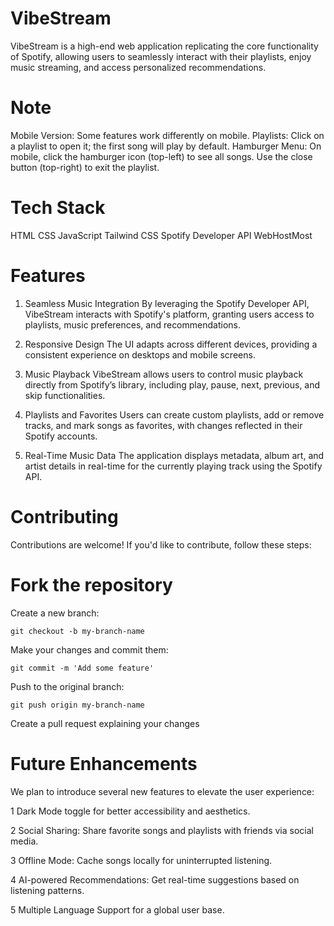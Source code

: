 # VibeStream
VibeStream is a high-end web application replicating the core functionality of Spotify, allowing users to seamlessly interact with their playlists, enjoy music streaming, and access personalized recommendations.

# Note
Mobile Version: Some features work differently on mobile.
Playlists: Click on a playlist to open it; the first song will play by default.
Hamburger Menu: On mobile, click the hamburger icon (top-left) to see all songs. Use the close button (top-right) to exit the playlist.

# Tech Stack
HTML
CSS
JavaScript
Tailwind CSS
Spotify Developer API
WebHostMost


# Features
1. Seamless Music Integration
By leveraging the Spotify Developer API, VibeStream interacts with Spotify's platform, granting users access to playlists, music preferences, and recommendations.

2. Responsive Design
The UI adapts across different devices, providing a consistent experience on desktops and mobile screens.

3. Music Playback
VibeStream allows users to control music playback directly from Spotify’s library, including play, pause, next, previous, and skip functionalities.

4. Playlists and Favorites
Users can create custom playlists, add or remove tracks, and mark songs as favorites, with changes reflected in their Spotify accounts.

5. Real-Time Music Data
The application displays metadata, album art, and artist details in real-time for the currently playing track using the Spotify API.

# Contributing
Contributions are welcome! If you'd like to contribute, follow these steps:

# Fork the repository
Create a new branch:
```
git checkout -b my-branch-name
```
Make your changes and commit them:
```
git commit -m 'Add some feature'
```
Push to the original branch:
```
git push origin my-branch-name
```
Create a pull request explaining your changes



# Future Enhancements

We plan to introduce several new features to elevate the user experience:

1 Dark Mode toggle for better accessibility and aesthetics.

2 Social Sharing: Share favorite songs and playlists with friends via social media.

3 Offline Mode: Cache songs locally for uninterrupted listening.

4 AI-powered Recommendations: Get real-time suggestions based on listening patterns.

5 Multiple Language Support for a global user base.

